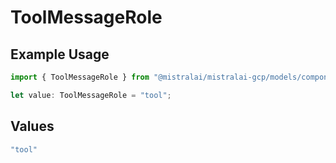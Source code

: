 # ToolMessageRole

## Example Usage

```typescript
import { ToolMessageRole } from "@mistralai/mistralai-gcp/models/components";

let value: ToolMessageRole = "tool";
```

## Values

```typescript
"tool"
```